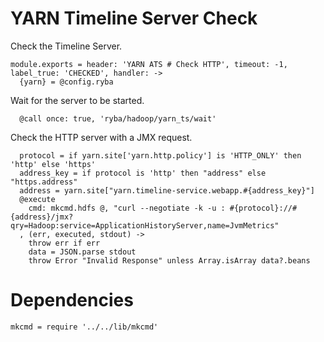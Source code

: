 
# YARN Timeline Server Check

Check the Timeline Server.

    module.exports = header: 'YARN ATS # Check HTTP', timeout: -1, label_true: 'CHECKED', handler: ->
      {yarn} = @config.ryba

Wait for the server to be started.

      @call once: true, 'ryba/hadoop/yarn_ts/wait'

Check the HTTP server with a JMX request.

      protocol = if yarn.site['yarn.http.policy'] is 'HTTP_ONLY' then 'http' else 'https'
      address_key = if protocol is 'http' then "address" else "https.address"
      address = yarn.site["yarn.timeline-service.webapp.#{address_key}"]
      @execute
        cmd: mkcmd.hdfs @, "curl --negotiate -k -u : #{protocol}://#{address}/jmx?qry=Hadoop:service=ApplicationHistoryServer,name=JvmMetrics"
      , (err, executed, stdout) ->
        throw err if err
        data = JSON.parse stdout
        throw Error "Invalid Response" unless Array.isArray data?.beans

# Dependencies

    mkcmd = require '../../lib/mkcmd'
